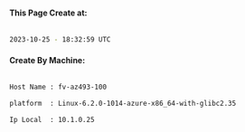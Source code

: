 
   
#### This Page Create at:

```bash

2023-10-25 - 18:32:59 UTC

```

#### Create By Machine:

```bash

Host Name : fv-az493-100

platform  : Linux-6.2.0-1014-azure-x86_64-with-glibc2.35

Ip Local  : 10.1.0.25

```

